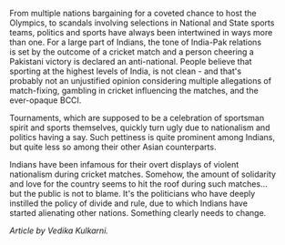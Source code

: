 <p><!-- wp:paragraph --></p>
<p>From multiple nations bargaining for a coveted chance to host the<br />
Olympics, to scandals involving selections in National and State sports<br />
teams, politics and sports have always been intertwined in ways more<br />
than one. For a large part of Indians, the tone of India-Pak relations<br />
is set by the outcome of a cricket match and a person cheering a<br />
Pakistani victory is declared an anti-national. People believe that<br />
sporting at the highest levels of India, is not clean - and that's<br />
probably not an unjustified opinion considering multiple allegations of<br />
match-fixing, gambling in cricket influencing the matches, and the<br />
ever-opaque BCCI.</p>
<p><!-- /wp:paragraph --></p>
<p><!-- wp:paragraph --></p>
<p>Tournaments, which are supposed to be a celebration of sportsman<br />
spirit and sports themselves, quickly turn ugly due to nationalism and<br />
politics having a say. Such pettiness is quite prominent among Indians,<br />
but quite less so among their other Asian counterparts.</p>
<p><!-- /wp:paragraph --></p>
<p><!-- wp:paragraph --></p>
<p>Indians have been infamous for their overt displays of violent<br />
nationalism during cricket matches. Somehow, the amount of solidarity<br />
and love for the country seems to hit the roof during such matches...<br />
but the public is not to blame. It's the politicians who have deeply<br />
instilled the policy of divide and rule, due to which Indians have<br />
started alienating other nations. Something clearly needs to change.</p>
<p><!-- /wp:paragraph --></p>
<p><!-- wp:paragraph --></p>
<p><em>Article by Vedika Kulkarni.</em></p>
<p><!-- /wp:paragraph --></p>
